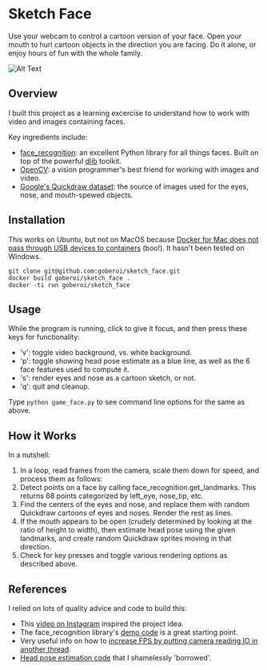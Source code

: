 # Sketch Face

Use your webcam to control a cartoon version of your face. Open your
mouth to hurl cartoon objects in the direction you are facing.  Do it
alone, or enjoy hours of fun with the whole family.

![Alt Text](https://github.com/goberoi/sketch_face/blob/master/sketch_face.gif)

## Overview


I built this project as a learning excercise to understand how to work with video and images containing faces.

Key ingredients include:
* [face_recognition](https://github.com/ageitgey/face_recognition): an excellent Python library for all things faces. Built on top of the powerful [dlib](https://github.com/davisking/dlib) toolkit.
* [OpenCV](https://github.com/opencv/opencv): a vision programmer's best friend for working with images and video.
* [Google's Quickdraw dataset](https://github.com/googlecreativelab/quickdraw-dataset): the source of images used for the eyes, nose, and mouth-spewed objects.

## Installation

This works on Ubuntu, but not on MacOS because 
[Docker for Mac does not pass through USB devices to containers](https://docs.docker.com/docker-for-mac/faqs/#can-i-pass-through-a-usb-device-to-a-container) (boo!).
It hasn't been tested on Windows.

```
git clone git@github.com:goberoi/sketch_face.git
docker build goberoi/sketch_face .
docker -ti run goberoi/sketch_face
```

## Usage

While the program is running, click to give it focus, and then press these keys for functionality:
* 'v': toggle video background, vs. white background.
* 'p': toggle showing head pose estimate as a blue line, as well as the 6 face features used to compute it.
* 's': render eyes and nose as a cartoon sketch, or not.
* 'q': quit and cleanup.

Type `python game_face.py` to see command line options for the same as above.

## How it Works

In a nutshell:
1. In a loop, read frames from the camera, scale them down for speed, and process them as follows:
2. Detect points on a face by calling face_recognition.get_landmarks. This returns 68 points categorized by left_eye, nose_tip, etc.
3. Find the centers of the eyes and nose, and replace them with random Quickdraw cartoons of eyes and noses. Render the rest as lines.
4. If the mouth appears to be open (crudely determined by looking at the ratio of height to width), then estimate head pose using the given landmarks, and create random Quickdraw sprites moving in that direction.
5. Check for key presses and toggle various rendering options as described above.

## References

I relied on lots of quality advice and code to build this:
* This [video on Instagram](https://www.instagram.com/p/BUU8TuQD6_v) inspired the project idea.
* The face_recognition library's [demo code](https://github.com/ageitgey/face_recognition/blob/master/examples/facerec_from_webcam_faster.py) is a great starting point.
* Very useful info on how to [increase FPS by putting camera reading IO in another thread](https://www.pyimagesearch.com/2015/12/21/increasing-webcam-fps-with-python-and-opencv/).
* [Head pose estimation code](https://www.learnopencv.com/head-pose-estimation-using-opencv-and-dlib/) that I shamelessly 'borrowed'.
